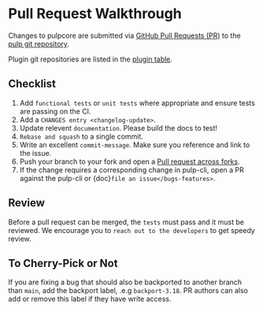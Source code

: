 # Pull Request Walkthrough

Changes to pulpcore are submitted via
[GitHub Pull Requests (PR)](https://help.github.com/articles/about-pull-requests/) to the
[pulp git repository](https://github.com/pulp/pulpcore).

Plugin git repositories are listed in the [plugin table](site:help/#quick-links-wip).

## Checklist

1. Add `functional tests` or `unit tests` where appropriate and ensure tests
    are passing on the CI.
1. Add a `CHANGES entry <changelog-update>`.
1. Update relevent `documentation`. Please build the docs to test!
1. `Rebase and squash` to a single commit.
1. Write an excellent `commit-message`. Make sure you reference and link to the issue.
1. Push your branch to your fork and open a [Pull request across forks](https://help.github.com/articles/creating-a-pull-request-from-a-fork/).
1. If the change requires a corresponding change in pulp-cli, open a PR against the pulp-cli or
    {doc}`file an issue</bugs-features>`.

## Review

Before a pull request can be merged, the `tests` must pass and it must
be reviewed. We encourage you to `reach out to the developers` to get speedy review.

## To Cherry-Pick or Not

If you are fixing a bug that should also be backported to another branch than `main`, add the
backport label, .e.g `backport-3.18`. PR authors can also add or remove this label if they have
write access.
